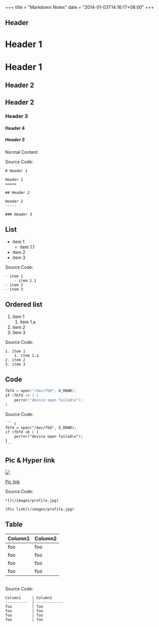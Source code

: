+++
title = "Markdown Notes"
date = "2014-01-03T14:16:17+08:00"
+++


Header
-----

# Header 1

Header 1
=====

## Header 2

Header 2
-----

### Header 3

#### Header 4

##### Header 5 


Normal Content


Source Code:

	# Header 1

	Header 1
	=====

	## Header 2

	Header 2
	-----

	### Header 3




<!--more-->

List
-----
- item 1
    - item 1.1
- item 2
- item 3


Source Code:

	- item 1
	    - item 1.1
	- item 2
	- item 3




Ordered list
-----
1. item 1
    1. item 1.a
2. item 2
3. item 3


Source Code:

	1. item 1
	    1. item 1.a
	2. item 2
	3. item 3





Code
-----

``` c
fbfd = open("/dev/fb0", O_RDWR);
if (fbfd <0 ) {
    perror("device open failed\n");
}
```

Source Code:

	``` c
	fbfd = open("/dev/fb0", O_RDWR);
	if (fbfd <0 ) {
	    perror("device open failed\n");
	}
	```


Pic & Hyper link
-----

![](/images/profile.jpg)

[Pic link](/images/profile.jpg)


Source Code:

	![](/images/profile.jpg)

	[Pic link](/images/profile.jpg)



Table
-----

Column1     | Column2      
----------  | ------------ 
foo         | foo
foo         | foo
foo         | foo
foo         | foo

</br>
Source Code:

	Column1     | Column2
	----------  | ------------ 
	foo         | foo
	foo         | foo
	foo         | foo
	foo         | foo

